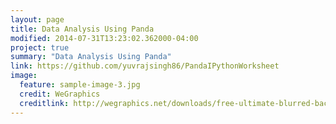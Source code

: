 ```yaml
---
layout: page
title: Data Analysis Using Panda
modified: 2014-07-31T13:23:02.362000-04:00
project: true
summary: "Data Analysis Using Panda"
link: https://github.com/yuvrajsingh86/PandaIPythonWorksheet
image:
  feature: sample-image-3.jpg
  credit: WeGraphics
  creditlink: http://wegraphics.net/downloads/free-ultimate-blurred-background-pack/
---
```

